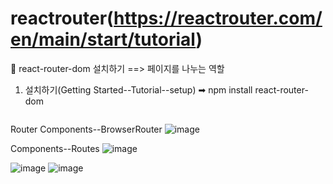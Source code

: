 # reactrouter(https://reactrouter.com/en/main/start/tutorial)

👴 react-router-dom 설치하기 ==> 페이지를 나누는 역할

1. 설치하기(Getting Started--Tutorial--setup) ➡ npm install react-router-dom


```

```
Router Components--BrowserRouter
![image](https://github.com/gogoringhye/read/assets/145514996/26cc480b-edbb-449f-9246-1366f843112c)


Components--Routes
![image](https://github.com/gogoringhye/read/assets/145514996/7353d2aa-594b-45b9-afbe-74e55f3e1c69)

![image](https://github.com/gogoringhye/read/assets/145514996/29291e77-d248-4198-bc0d-3e9f66d23fb9)
![image](https://github.com/gogoringhye/read/assets/145514996/eb4d1564-29e1-4dca-bed1-46a633735f72)
